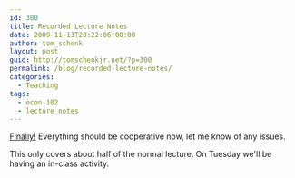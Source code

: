 ```yaml
---
id: 300
title: Recorded Lecture Notes
date: 2009-11-13T20:22:06+00:00
author: tom_schenk
layout: post
guid: http://tomschenkjr.net/?p=300
permalink: /blog/recorded-lecture-notes/
categories:
  - Teaching
tags:
  - econ-102
  - lecture notes
---
```

<a href="http://www.livescribe.com/cgi-bin/WebObjects/LDApp.woa/wa/MLSOverviewPage?sid=v7Sk2Xtq9SX2">Finally!</a> Everything should be cooperative now, let me know of any issues.

This only covers about half of the normal lecture. On Tuesday we'll be having an in-class activity.

<p>&nbsp;</p>


